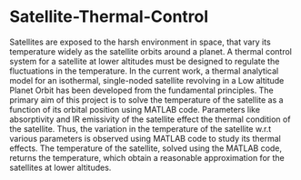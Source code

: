 # Satellite-Thermal-Control
Satellites are exposed to the harsh environment in space, that vary its temperature widely as the satellite orbits around a planet. A thermal control system for a satellite at lower altitudes must be designed to regulate the fluctuations in the temperature. In the current work, a thermal analytical model for an isothermal, single-noded satellite revolving in a Low altitude Planet Orbit has been developed from the fundamental principles. The primary aim of this project is to solve the temperature of the satellite as a function of its orbital position using MATLAB code. Parameters like absorptivity and IR emissivity of the satellite effect the thermal condition of the satellite. Thus, the variation in the temperature of the satellite w.r.t various parameters is observed using MATLAB code to study its thermal effects. The temperature of the satellite, solved using the MATLAB code, returns the temperature, which obtain a reasonable approximation for the satellites at lower altitudes.
